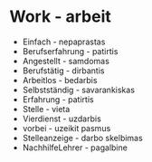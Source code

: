 # Work - arbeit

- 	Einfach - nepaprastas
- 	Berufserfahrung - patirtis
-	Angestellt - samdomas
-	Berufstätig - dirbantis
-	Arbeitlos - bedarbis
-	Selbstständig - savarankiskas
-	Erfahrung - patirtis
-	Stelle - vieta
-	Vierdienst - uzdarbis
-	vorbei - uzeikit pasmus
-	Stelleanzeige - darbo skelbimas
-	NachhilfeLehrer - pagalbine
